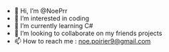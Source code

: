 - 👋 Hi, I’m @NoePrr
- 👀 I’m interested in coding
- 🌱 I’m currently learning C#
- 💞️ I’m looking to collaborate on my friends projects
- 📫 How to reach me : noe.poirier9@gmail.com

<!---
NoePrr/NoePrr is a ✨ special ✨ repository because its `README.md` (this file) appears on your GitHub profile.
You can click the Preview link to take a look at your changes.
--->
